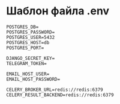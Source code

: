<H1> Шаблон файла .env</H1>

```text 
POSTGRES_DB=
POSTGRES_PASSWORD=
POSTGRES_USER=5432
POSTGRES_HOST=db
POSTGRES_PORT=

DJANGO_SECRET_KEY=
TELEGRAM_TOKEN=

EMAIL_HOST_USER=
EMAIL_HOST_PASSWORD=

CELERY_BROKER_URL=redis://redis:6379
CELERY_RESULT_BACKEND=redis://redis:6379
 ```

